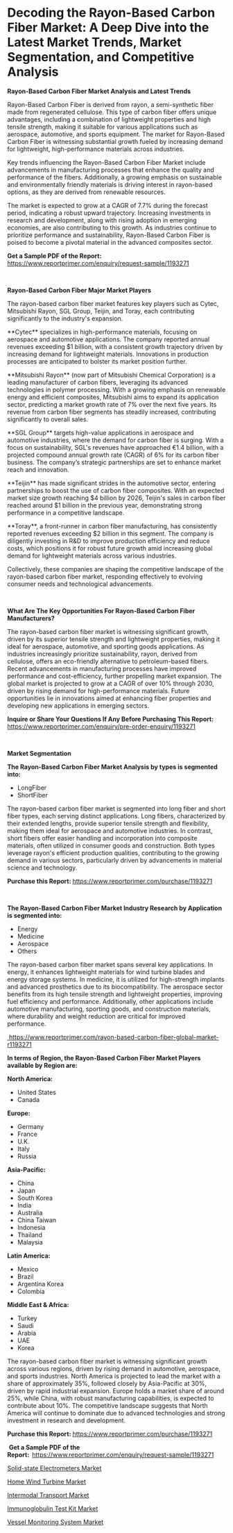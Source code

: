 <p><h1>Decoding the Rayon-Based Carbon Fiber Market: A Deep Dive into the Latest Market Trends, Market Segmentation, and Competitive Analysis</h1></p><p><strong>Rayon-Based Carbon Fiber Market Analysis and Latest Trends</strong></p>
<p><p>Rayon-Based Carbon Fiber is derived from rayon, a semi-synthetic fiber made from regenerated cellulose. This type of carbon fiber offers unique advantages, including a combination of lightweight properties and high tensile strength, making it suitable for various applications such as aerospace, automotive, and sports equipment. The market for Rayon-Based Carbon Fiber is witnessing substantial growth fueled by increasing demand for lightweight, high-performance materials across industries.</p><p>Key trends influencing the Rayon-Based Carbon Fiber Market include advancements in manufacturing processes that enhance the quality and performance of the fibers. Additionally, a growing emphasis on sustainable and environmentally friendly materials is driving interest in rayon-based options, as they are derived from renewable resources. </p><p>The market is expected to grow at a CAGR of 7.7% during the forecast period, indicating a robust upward trajectory. Increasing investments in research and development, along with rising adoption in emerging economies, are also contributing to this growth. As industries continue to prioritize performance and sustainability, Rayon-Based Carbon Fiber is poised to become a pivotal material in the advanced composites sector.</p></p>
<p><strong>Get a Sample PDF of the Report:&nbsp;</strong> <a href="https://www.reportprimer.com/enquiry/request-sample/1193271">https://www.reportprimer.com/enquiry/request-sample/1193271</a></p>
<p>&nbsp;</p>
<p><strong>Rayon-Based Carbon Fiber Major Market Players</strong></p>
<p><p>The rayon-based carbon fiber market features key players such as Cytec, Mitsubishi Rayon, SGL Group, Teijin, and Toray, each contributing significantly to the industry's expansion.</p><p>**Cytec** specializes in high-performance materials, focusing on aerospace and automotive applications. The company reported annual revenues exceeding $1 billion, with a consistent growth trajectory driven by increasing demand for lightweight materials. Innovations in production processes are anticipated to bolster its market position further.</p><p>**Mitsubishi Rayon** (now part of Mitsubishi Chemical Corporation) is a leading manufacturer of carbon fibers, leveraging its advanced technologies in polymer processing. With a growing emphasis on renewable energy and efficient composites, Mitsubishi aims to expand its application sector, predicting a market growth rate of 7% over the next five years. Its revenue from carbon fiber segments has steadily increased, contributing significantly to overall sales.</p><p>**SGL Group** targets high-value applications in aerospace and automotive industries, where the demand for carbon fiber is surging. With a focus on sustainability, SGL's revenues have approached €1.4 billion, with a projected compound annual growth rate (CAGR) of 6% for its carbon fiber business. The company’s strategic partnerships are set to enhance market reach and innovation.</p><p>**Teijin** has made significant strides in the automotive sector, entering partnerships to boost the use of carbon fiber composites. With an expected market size growth reaching $4 billion by 2026, Teijin's sales in carbon fiber reached around $1 billion in the previous year, demonstrating strong performance in a competitive landscape.</p><p>**Toray**, a front-runner in carbon fiber manufacturing, has consistently reported revenues exceeding $2 billion in this segment. The company is diligently investing in R&D to improve production efficiency and reduce costs, which positions it for robust future growth amid increasing global demand for lightweight materials across various industries.</p><p>Collectively, these companies are shaping the competitive landscape of the rayon-based carbon fiber market, responding effectively to evolving consumer needs and technological advancements.</p></p>
<p>&nbsp;</p>
<p><strong>What Are The Key Opportunities For Rayon-Based Carbon Fiber Manufacturers?</strong></p>
<p><p>The rayon-based carbon fiber market is witnessing significant growth, driven by its superior tensile strength and lightweight properties, making it ideal for aerospace, automotive, and sporting goods applications. As industries increasingly prioritize sustainability, rayon, derived from cellulose, offers an eco-friendly alternative to petroleum-based fibers. Recent advancements in manufacturing processes have improved performance and cost-efficiency, further propelling market expansion. The global market is projected to grow at a CAGR of over 10% through 2030, driven by rising demand for high-performance materials. Future opportunities lie in innovations aimed at enhancing fiber properties and developing new applications in emerging sectors.</p></p>
<p><strong>Inquire or Share Your Questions If Any Before Purchasing This Report:</strong> <a href="https://www.reportprimer.com/enquiry/pre-order-enquiry/1193271">https://www.reportprimer.com/enquiry/pre-order-enquiry/1193271</a></p>
<p>&nbsp;</p>
<p><strong>Market Segmentation</strong></p>
<p><strong>The Rayon-Based Carbon Fiber Market Analysis by types is segmented into:</strong></p>
<p><ul><li>LongFiber</li><li>ShortFiber</li></ul></p>
<p><p>The rayon-based carbon fiber market is segmented into long fiber and short fiber types, each serving distinct applications. Long fibers, characterized by their extended lengths, provide superior tensile strength and flexibility, making them ideal for aerospace and automotive industries. In contrast, short fibers offer easier handling and incorporation into composite materials, often utilized in consumer goods and construction. Both types leverage rayon's efficient production qualities, contributing to the growing demand in various sectors, particularly driven by advancements in material science and technology.</p></p>
<p><strong>Purchase this Report:&nbsp;</strong><a href="https://www.reportprimer.com/purchase/1193271">https://www.reportprimer.com/purchase/1193271</a></p>
<p>&nbsp;</p>
<p><strong>The Rayon-Based Carbon Fiber Market Industry Research by Application is segmented into:</strong></p>
<p><ul><li>Energy</li><li>Medicine</li><li>Aerospace</li><li>Others</li></ul></p>
<p><p>The rayon-based carbon fiber market spans several key applications. In energy, it enhances lightweight materials for wind turbine blades and energy storage systems. In medicine, it is utilized for high-strength implants and advanced prosthetics due to its biocompatibility. The aerospace sector benefits from its high tensile strength and lightweight properties, improving fuel efficiency and performance. Additionally, other applications include automotive manufacturing, sporting goods, and construction materials, where durability and weight reduction are critical for improved performance.</p></p>
<p><a href="https://www.reportprimer.com/rayon-based-carbon-fiber-global-market-r1193271">&nbsp;https://www.reportprimer.com/rayon-based-carbon-fiber-global-market-r1193271</a></p>
<p><strong>In terms of Region, the Rayon-Based Carbon Fiber Market Players available by Region are:</strong></p>
<p>
    <p> <strong> North America: </strong>
        <ul>
            <li>United States</li>
            <li>Canada</li>
        </ul>
        </p> 
    <p> <strong> Europe: </strong>
        <ul>
            <li>Germany</li>
            <li>France</li>
            <li>U.K.</li>
            <li>Italy</li>
            <li>Russia</li>
        </ul>
        </p> 
    <p> <strong> Asia-Pacific: </strong>
        <ul>
            <li>China</li>
            <li>Japan</li>
            <li>South Korea</li>
            <li>India</li>
            <li>Australia</li>
            <li>China Taiwan</li>
            <li>Indonesia</li>
            <li>Thailand</li>
            <li>Malaysia</li>
        </ul>
        </p> 
    <p> <strong> Latin America: </strong>
        <ul>
            <li>Mexico</li>
            <li>Brazil</li>
            <li>Argentina Korea</li>
            <li>Colombia</li>
        </ul>
        </p> 
    <p> <strong> Middle East & Africa: </strong>
        <ul>
            <li>Turkey</li>
            <li>Saudi</li>
            <li>Arabia</li>
            <li>UAE</li>
            <li>Korea</li>
        </ul>
    </p>
    </p>
<p><p>The rayon-based carbon fiber market is witnessing significant growth across various regions, driven by rising demand in automotive, aerospace, and sports industries. North America is projected to lead the market with a share of approximately 35%, followed closely by Asia-Pacific at 30%, driven by rapid industrial expansion. Europe holds a market share of around 25%, while China, with robust manufacturing capabilities, is expected to contribute about 10%. The competitive landscape suggests that North America will continue to dominate due to advanced technologies and strong investment in research and development.</p></p>
<p><strong>Purchase this Report: </strong><a href="https://www.reportprimer.com/purchase/1193271">https://www.reportprimer.com/purchase/1193271</a></p>
<p>&nbsp;<strong>Get a Sample PDF of the Report:&nbsp;&nbsp;</strong><a href="https://www.reportprimer.com/enquiry/request-sample/1193271">https://www.reportprimer.com/enquiry/request-sample/1193271</a></p>
<p><strong></strong></p>
<p><p><a href="https://issuu.com/reportprime-2/docs/solid-state-electrometers-market-si_98e16b64c5b762">Solid-state Electrometers Market</a></p><p><a href="https://issuu.com/reportprime-2/docs/home-wind-turbine-market-size-2030._52ef0d207d86af">Home Wind Turbine Market</a></p><p><a href="https://www.linkedin.com/pulse/global-intermodal-transport-market-opportunities-challenges2024-y6l1e">Intermodal Transport Market</a></p><p><a href="https://www.linkedin.com/pulse/what-factors-influence-immunoglobulin-test-kit-market-coming-zo6ce">Immunoglobulin Test Kit Market</a></p><p><a href="https://medium.com/@jakiruddin651/market-forecast-global-vessel-monitoring-system-trends-and-impact-analysis-2024-2031-by-13d23074000a?postPublishedType=repub">Vessel Monitoring System Market</a></p></p>
